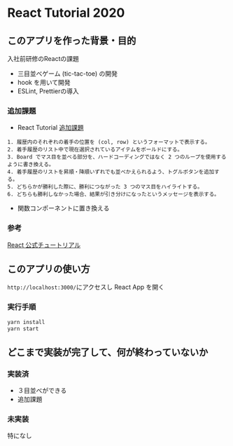 # React Tutorial 2020

## このアプリを作った背景・目的
入社前研修のReactの課題
- 三目並べゲーム (tic-tac-toe) の開発
- hook を用いて開発
- ESLint, Prettierの導入

### 追加課題
- React Tutorial [追加課題](https://ja.reactjs.org/tutorial/tutorial.html#wrapping-up)
```
1. 履歴内のそれぞれの着手の位置を (col, row) というフォーマットで表示する。
2. 着手履歴のリスト中で現在選択されているアイテムをボールドにする。
3. Board でマス目を並べる部分を、ハードコーディングではなく 2 つのループを使用するように書き換える。
4. 着手履歴のリストを昇順・降順いずれでも並べかえられるよう、トグルボタンを追加する。
5. どちらかが勝利した際に、勝利につながった 3 つのマス目をハイライトする。
6. どちらも勝利しなかった場合、結果が引き分けになったというメッセージを表示する。
```
- 関数コンポーネントに置き換える

### 参考
[React 公式チュートリアル](https://ja.reactjs.org/tutorial/tutorial.html#setup-option-2-local-development-environment)

## このアプリの使い方
`http://localhost:3000/`にアクセスし React App を開く

### 実行手順
```sh
yarn install
yarn start
```

## どこまで実装が完了して、何が終わっていないか

### 実装済
- ３目並べができる
- 追加課題

### 未実装
特になし